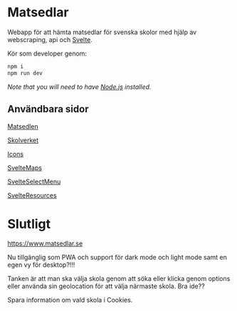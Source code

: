# Matsedlar

Webapp för att hämta matsedlar för svenska skolor med hjälp av webscraping, api och [Svelte](https://svelte.dev/).

Kör som developer genom:
```bash
npm i
npm run dev
```

*Note that you will need to have [Node.js](https://nodejs.org) installed.*



## Användbara sidor

[Matsedlen](https://webmenu.foodit.se/)

[Skolverket](https://www.skolverket.se/om-oss/oppna-data)

[Icons](https://www.svelte-icons.gibdig.com/)

[SvelteMaps](https://github.com/beyonk-adventures/svelte-googlemaps)

[SvelteSelectMenu](https://github.com/rob-balfre/svelte-select)


[SvelteResources](https://awesomeopensource.com/project/ryanatkn/awesome-svelte-resources#components-and-libraries)
# Slutligt

https://www.matsedlar.se

Nu tillgänglig som PWA och support för dark mode och light mode samt en egen vy för desktop?!!!

Tanken är att man ska välja skola genom att söka eller klicka genom options eller använda sin geolocation för att välja närmaste skola. Bra ide??

Spara information om vald skola i Cookies.

